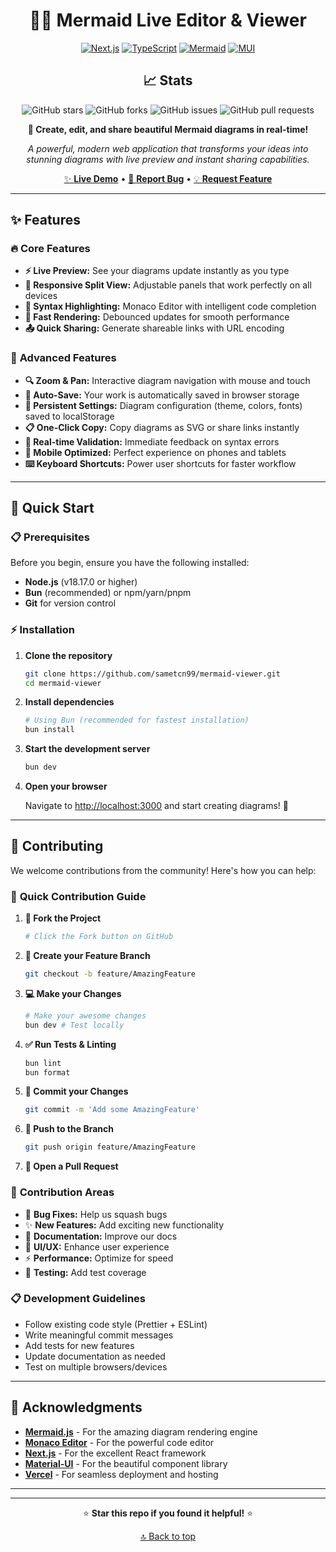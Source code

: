 <div align="center">

# 🧜‍♀️ Mermaid Live Editor & Viewer

[![Next.js](https://img.shields.io/badge/Next.js-15.5.2-black?logo=next.js&logoColor=white)](https://nextjs.org/)
[![TypeScript](https://img.shields.io/badge/TypeScript-5.9.2-3178C6?logo=typescript&logoColor=white)](https://www.typescriptlang.org/)
[![Mermaid](https://img.shields.io/badge/Mermaid-11.11.0-FF3670?logo=mermaid&logoColor=white)](https://mermaid.js.org/)
[![MUI](https://img.shields.io/badge/MUI-7.3.2-007FFF?logo=mui&logoColor=white)](https://mui.com/)

## 📈 Stats

![GitHub stars](https://img.shields.io/github/stars/sametcn99/mermaid-viewer?style=social)
![GitHub forks](https://img.shields.io/github/forks/sametcn99/mermaid-viewer?style=social)
![GitHub issues](https://img.shields.io/github/issues/sametcn99/mermaid-viewer)
![GitHub pull requests](https://img.shields.io/github/issues-pr/sametcn99/mermaid-viewer)

**🚀 Create, edit, and share beautiful Mermaid diagrams in real-time!**

*A powerful, modern web application that transforms your ideas into stunning diagrams with live preview and instant sharing capabilities.*

[✨ **Live Demo**](https://mermaid-viewer-alpha.vercel.app) • [🐛 **Report Bug**](https://github.com/sametcn99/mermaid-viewer/issues) • [💡 **Request Feature**](https://github.com/sametcn99/mermaid-viewer/issues)

</div>

---

## ✨ Features

### 🔥 **Core Features**

- **⚡ Live Preview:** See your diagrams update instantly as you type
- **📱 Responsive Split View:** Adjustable panels that work perfectly on all devices
- **🎨 Syntax Highlighting:** Monaco Editor with intelligent code completion
- **🚀 Fast Rendering:** Debounced updates for smooth performance
- **📤 Quick Sharing:** Generate shareable links with URL encoding

### 💎 **Advanced Features**

- **🔍 Zoom & Pan:** Interactive diagram navigation with mouse and touch
- **💾 Auto-Save:** Your work is automatically saved in browser storage
- **🎨 Persistent Settings:** Diagram configuration (theme, colors, fonts) saved to localStorage
- **📋 One-Click Copy:** Copy diagrams as SVG or share links instantly
- **🔄 Real-time Validation:** Immediate feedback on syntax errors
- **📱 Mobile Optimized:** Perfect experience on phones and tablets
- **⌨️ Keyboard Shortcuts:** Power user shortcuts for faster workflow

---

## 🚀 Quick Start

### 📋 Prerequisites

Before you begin, ensure you have the following installed:

- **Node.js** (v18.17.0 or higher)
- **Bun** (recommended) or npm/yarn/pnpm
- **Git** for version control

### ⚡ Installation

1. **Clone the repository**

   ```bash
   git clone https://github.com/sametcn99/mermaid-viewer.git
   cd mermaid-viewer
   ```

2. **Install dependencies**

   ```bash
   # Using Bun (recommended for fastest installation)
   bun install
   ```

3. **Start the development server**

   ```bash
   bun dev
   ```

4. **Open your browser**

   Navigate to [http://localhost:3000](http://localhost:3000) and start creating diagrams! 🎉

---

## 🤝 Contributing

We welcome contributions from the community! Here's how you can help:

### 🚀 **Quick Contribution Guide**

1. **🍴 Fork the Project**

   ```bash
   # Click the Fork button on GitHub
   ```

2. **🌿 Create your Feature Branch**

   ```bash
   git checkout -b feature/AmazingFeature
   ```

3. **💻 Make your Changes**

   ```bash
   # Make your awesome changes
   bun dev # Test locally
   ```

4. **✅ Run Tests & Linting**

   ```bash
   bun lint
   bun format
   ```

5. **📝 Commit your Changes**

   ```bash
   git commit -m 'Add some AmazingFeature'
   ```

6. **🚀 Push to the Branch**

   ```bash
   git push origin feature/AmazingFeature
   ```

7. **🔄 Open a Pull Request**

### 🎯 **Contribution Areas**

- 🐛 **Bug Fixes:** Help us squash bugs
- ✨ **New Features:** Add exciting new functionality  
- 📖 **Documentation:** Improve our docs
- 🎨 **UI/UX:** Enhance user experience
- ⚡ **Performance:** Optimize for speed
- 🧪 **Testing:** Add test coverage

### 📋 **Development Guidelines**

- Follow existing code style (Prettier + ESLint)
- Write meaningful commit messages
- Add tests for new features
- Update documentation as needed
- Test on multiple browsers/devices

---

## 🙏 Acknowledgments

- **[Mermaid.js](https://mermaid.js.org/)** - For the amazing diagram rendering engine
- **[Monaco Editor](https://microsoft.github.io/monaco-editor/)** - For the powerful code editor
- **[Next.js](https://nextjs.org/)** - For the excellent React framework
- **[Material-UI](https://mui.com/)** - For the beautiful component library
- **[Vercel](https://vercel.com/)** - For seamless deployment and hosting

---

---

<div align="center">

⭐ **Star this repo if you found it helpful!** ⭐

[🔝 Back to top](#-mermaid-live-editor--viewer)

</div>
